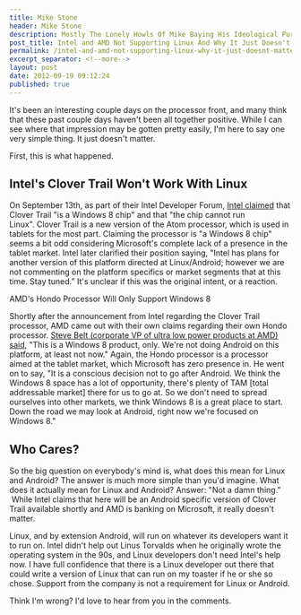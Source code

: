 ```yaml
---
title: Mike Stone
header: Mike Stone
description: Mostly The Lonely Howls Of Mike Baying His Ideological Purity At The Moon
post_title: Intel and AMD Not Supporting Linux And Why It Just Doesn't Matter
permalink: /intel-and-amd-not-supporting-linux-why-it-just-doesnt-matter/
excerpt_separator: <!--more-->
layout: post
date: 2012-09-19 09:12:24
published: true
---
```



It's been an interesting couple days on the processor front, and many think that these past couple days haven't been all together positive. While I can see where that impression may be gotten pretty easily, I'm here to say one very simple thing. It just doesn't matter.

First, this is what happened.

## Intel's Clover Trail Won't Work With Linux

On September 13th, as part of their Intel Developer Forum, [Intel claimed](http://www.pcworld.com/article/262324/intel_clover_trail_atom_chip_wont_work_with_linux.html) that Clover Trail "is a Windows 8 chip" and that "the chip cannot run Linux". Clover Trail is a new version of the Atom processor, which is used in tablets for the most part. Claiming the processor is "a Windows 8 chip" seems a bit odd considering Microsoft's complete lack of a presence in the tablet market. Intel later clarified their position saying, "Intel has plans for another version of this platform directed at Linux/Android; however we are not commenting on the platform specifics or market segments that at this time. Stay tuned.” It's unclear if this was the original intent, or a reaction.

AMD's Hondo Processor Will Only Support Windows 8

Shortly after the announcement from Intel regarding the Clover Trail processor, AMD came out with their own claims regarding their own Hondo processor. [Steve Belt (corporate VP of ultra low power products at AMD) said](http://www.theinquirer.net/inquirer/news/2205758/amds-hondo-will-only-support-windows-8-at-launch), "This is a Windows 8 product, only. We're not doing Android on this platform, at least not now." Again, the Hondo processor is a processor aimed at the tablet market, which Microsoft has zero presence in. He went on to say, "It is a conscious decision not to go after Android. We think the Windows 8 space has a lot of opportunity, there's plenty of TAM \[total addressable market\] there for us to go at. So we don't need to spread ourselves into other markets, we think Windows 8 is a great place to start. Down the road we may look at Android, right now we're focused on Windows 8."

## Who Cares?

So the big question on everybody's mind is, what does this mean for Linux and Android? The answer is much more simple than you'd imagine. What does it actually mean for Linux and Android? Answer: "Not a damn thing."  While Intel claims that here will be an Android specific version of Clover Trail available shortly and AMD is banking on Microsoft, it really doesn't matter.

Linux, and by extension Android, will run on whatever its developers want it to run on. Intel didn't help out Linus Torvalds when he originally wrote the operating system in the 90s, and Linux developers don't need Intel's help now. I have full confidence that there is a Linux developer out there that could write a version of Linux that can run on my toaster if he or she so chose. Support from the company is not a requirement for Linux or Android.

Think I'm wrong? I'd love to hear from you in the comments.

